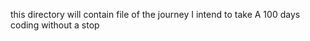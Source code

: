  this directory will contain file of the journey I intend to take 
A 100 days coding without a stop
